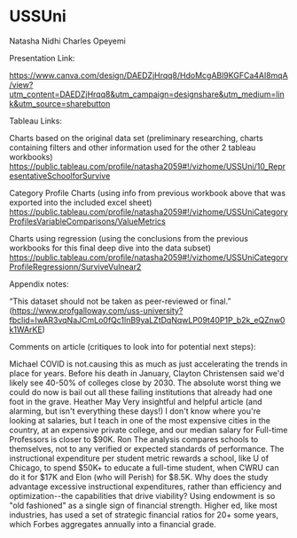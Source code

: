 # USSUni

Natasha
Nidhi
Charles
Opeyemi

Presentation Link: 

https://www.canva.com/design/DAEDZjHrqq8/HdoMcgABl9KGFCa4Al8mqA/view?utm_content=DAEDZjHrqq8&utm_campaign=designshare&utm_medium=link&utm_source=sharebutton

Tableau Links:

Charts based on the original data set (preliminary researching, charts containing filters and other information used for the other 2 tableau workbooks)
https://public.tableau.com/profile/natasha2059#!/vizhome/USSUni/10_RepresentativeSchoolforSurvive

Category Profile Charts (using info from previous workbook above that was exported into the included excel sheet)
https://public.tableau.com/profile/natasha2059#!/vizhome/USSUniCategoryProfilesVariableComparisons/ValueMetrics

Charts using regression (using the conclusions from the previous workbooks for this final deep dive into the data subset)
https://public.tableau.com/profile/natasha2059#!/vizhome/USSUniCategoryProfileRegressionn/SurviveVulnear2

Appendix notes:

“This dataset should not be taken as peer-reviewed or final.” (https://www.profgalloway.com/uss-university?fbclid=IwAR3vqNaJCmLo0fQc1lnB9yaLZtDqNqwLP09t40P1P_b2k_eQZnw0k1WArKE)

Comments on article (critiques to look into for potential next steps):


Michael
COVID is not.causing this as much as just accelerating the trends in place for years. Before his death in January, Clayton Christensen said we'd likely see 40-50% of colleges close by 2030. The absolute worst thing we could do now is bail out all these failing institutions that already had one foot in the grave.
Heather May
Very insightful and helpful article (and alarming, but isn't everything these days!) I don't know where you're looking at salaries, but I teach in one of the most expensive cities in the country, at an expensive private college, and our median salary for Full-time Professors is closer to $90K.
Ron
The analysis compares schools to themselves, not to any verified or expected standards of performance. 
The instructional expenditure per student metric rewards a school, like U of Chicago, to spend $50K+ to educate a full-time student, when CWRU can do it for $17K and Elon (who will Perish) for $8.5K. Why does the study advantage excessive instructional expenditures, rather than efficiency and optimization--the capabilities that drive viability?
Using endowment is so "old fashioned" as a single sign of financial strength. Higher ed, like most industries, has used a set of strategic financial ratios for 20+ some years, which Forbes aggregates annually into a financial grade.
